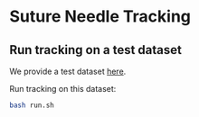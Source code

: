 # Suture Needle Tracking

## Run tracking on a test dataset

We provide a test dataset [here](https://drive.google.com/file/d/1H6Hzb_w4B19WqQQUz35PeNQ3osIdHcgQ/view?usp=sharing). 

Run tracking on this dataset: 

```bash
bash run.sh
```

